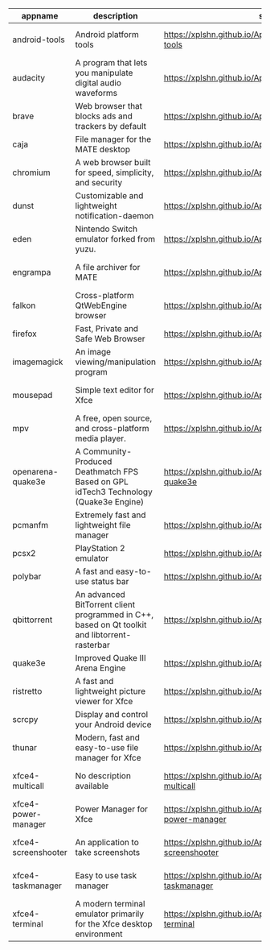 | appname | description | site | download | version |
| ------- | ----------- | ---- | -------- | ------- |
| android-tools | Android platform tools | https://xplshn.github.io/AppBundleHUB#android-tools | https://github.com/xplshn/AppBundleHUB/releases/download/v122-20250627025206/android-tools-27_06_2025-xplshn.dwfs.AppBundle | v122-20250627025206 |
| audacity | A program that lets you manipulate digital audio waveforms | https://xplshn.github.io/AppBundleHUB#audacity | https://github.com/xplshn/AppBundleHUB/releases/download/v122-20250627025206/audacity-27_06_2025-xplshn.dwfs.AppBundle | v122-20250627025206 |
| brave | Web browser that blocks ads and trackers by default | https://xplshn.github.io/AppBundleHUB#brave | https://github.com/xplshn/AppBundleHUB/releases/download/v122-20250627025206/brave-27_06_2025-xplshn.dwfs.AppBundle | v122-20250627025206 |
| caja | File manager for the MATE desktop | https://xplshn.github.io/AppBundleHUB#caja | https://github.com/xplshn/AppBundleHUB/releases/download/v122-20250627025206/caja-27_06_2025-xplshn.dwfs.AppBundle | v122-20250627025206 |
| chromium | A web browser built for speed, simplicity, and security | https://xplshn.github.io/AppBundleHUB#chromium | https://github.com/xplshn/AppBundleHUB/releases/download/v122-20250627025206/chromium-27_06_2025-xplshn.dwfs.AppBundle | v122-20250627025206 |
| dunst | Customizable and lightweight notification-daemon | https://xplshn.github.io/AppBundleHUB#dunst | https://github.com/xplshn/AppBundleHUB/releases/download/v122-20250627025206/dunst-27_06_2025-xplshn.dwfs.AppBundle | v122-20250627025206 |
| eden | Nintendo Switch emulator forked from yuzu. | https://xplshn.github.io/AppBundleHUB#eden | https://github.com/xplshn/AppBundleHUB/releases/download/v122-20250627025206/eden-27_06_2025-xplshn.dwfs.AppBundle | v122-20250627025206 |
| engrampa | A file archiver for MATE | https://xplshn.github.io/AppBundleHUB#engrampa | https://github.com/xplshn/AppBundleHUB/releases/download/v122-20250627025206/engrampa-27_06_2025-xplshn.dwfs.AppBundle | v122-20250627025206 |
| falkon | Cross-platform QtWebEngine browser | https://xplshn.github.io/AppBundleHUB#falkon | https://github.com/xplshn/AppBundleHUB/releases/download/v122-20250627025206/falkon-27_06_2025-xplshn.dwfs.AppBundle | v122-20250627025206 |
| firefox | Fast, Private and Safe Web Browser | https://xplshn.github.io/AppBundleHUB#firefox | https://github.com/xplshn/AppBundleHUB/releases/download/v122-20250627025206/firefox-27_06_2025-xplshn.dwfs.AppBundle | v122-20250627025206 |
| imagemagick | An image viewing/manipulation program | https://xplshn.github.io/AppBundleHUB#imagemagick | https://github.com/xplshn/AppBundleHUB/releases/download/v122-20250627025206/imageMagick-27_06_2025-xplshn.dwfs.AppBundle | v122-20250627025206 |
| mousepad | Simple text editor for Xfce | https://xplshn.github.io/AppBundleHUB#mousepad | https://github.com/xplshn/AppBundleHUB/releases/download/v122-20250627025206/mousepad-27_06_2025-xplshn.dwfs.AppBundle | v122-20250627025206 |
| mpv | A free, open source, and cross-platform media player. | https://xplshn.github.io/AppBundleHUB#mpv | https://github.com/xplshn/AppBundleHUB/releases/download/v122-20250627025206/mpv-27_06_2025-xplshn.dwfs.AppBundle | v122-20250627025206 |
| openarena-quake3e | A Community-Produced Deathmatch FPS Based on GPL idTech3 Technology (Quake3e Engine) | https://xplshn.github.io/AppBundleHUB#openarena-quake3e | https://github.com/xplshn/AppBundleHUB/releases/download/v122-20250627025206/openarena-quake3e.dwfs.AppBundle | v122-20250627025206 |
| pcmanfm | Extremely fast and lightweight file manager | https://xplshn.github.io/AppBundleHUB#pcmanfm | https://github.com/xplshn/AppBundleHUB/releases/download/v122-20250627025206/pcmanfm-27_06_2025-xplshn.dwfs.AppBundle | v122-20250627025206 |
| pcsx2 | PlayStation 2 emulator | https://xplshn.github.io/AppBundleHUB#pcsx2 | https://github.com/xplshn/AppBundleHUB/releases/download/v122-20250627025206/pcsx2-27_06_2025-xplshn.dwfs.AppBundle | v122-20250627025206 |
| polybar | A fast and easy-to-use status bar | https://xplshn.github.io/AppBundleHUB#polybar | https://github.com/xplshn/AppBundleHUB/releases/download/v122-20250627025206/polybar-27_06_2025-xplshn.dwfs.AppBundle | v122-20250627025206 |
| qbittorrent | An advanced BitTorrent client programmed in C++, based on Qt toolkit and libtorrent-rasterbar | https://xplshn.github.io/AppBundleHUB#qbittorrent | https://github.com/xplshn/AppBundleHUB/releases/download/v122-20250627025206/qbittorrent-27_06_2025-xplshn.dwfs.AppBundle | v122-20250627025206 |
| quake3e | Improved Quake III Arena Engine | https://xplshn.github.io/AppBundleHUB#quake3e | https://github.com/xplshn/AppBundleHUB/releases/download/v122-20250627025206/quake3e.dwfs.AppBundle | v122-20250627025206 |
| ristretto | A fast and lightweight picture viewer for Xfce | https://xplshn.github.io/AppBundleHUB#ristretto | https://github.com/xplshn/AppBundleHUB/releases/download/v122-20250627025206/ristretto-27_06_2025-xplshn.dwfs.AppBundle | v122-20250627025206 |
| scrcpy | Display and control your Android device | https://xplshn.github.io/AppBundleHUB#scrcpy | https://github.com/xplshn/AppBundleHUB/releases/download/v122-20250627025206/scrcpy-27_06_2025-xplshn.dwfs.AppBundle | v122-20250627025206 |
| thunar | Modern, fast and easy-to-use file manager for Xfce | https://xplshn.github.io/AppBundleHUB#thunar | https://github.com/xplshn/AppBundleHUB/releases/download/v122-20250627025206/thunar-27_06_2025-xplshn.dwfs.AppBundle | v122-20250627025206 |
| xfce4-multicall | No description available | https://xplshn.github.io/AppBundleHUB#xfce4-multicall | https://github.com/xplshn/AppBundleHUB/releases/download/v122-20250627025206/xfce4-multicall-27_06_2025-xplshn.dwfs.AppBundle | v122-20250627025206 |
| xfce4-power-manager | Power Manager for Xfce | https://xplshn.github.io/AppBundleHUB#xfce4-power-manager | https://github.com/xplshn/AppBundleHUB/releases/download/v122-20250627025206/xfce4-power-manager-27_06_2025-xplshn.dwfs.AppBundle | v122-20250627025206 |
| xfce4-screenshooter | An application to take screenshots | https://xplshn.github.io/AppBundleHUB#xfce4-screenshooter | https://github.com/xplshn/AppBundleHUB/releases/download/v122-20250627025206/xfce4-screenshooter-27_06_2025-xplshn.dwfs.AppBundle | v122-20250627025206 |
| xfce4-taskmanager | Easy to use task manager | https://xplshn.github.io/AppBundleHUB#xfce4-taskmanager | https://github.com/xplshn/AppBundleHUB/releases/download/v122-20250627025206/xfce4-taskmanager-27_06_2025-xplshn.dwfs.AppBundle | v122-20250627025206 |
| xfce4-terminal | A modern terminal emulator primarily for the Xfce desktop environment | https://xplshn.github.io/AppBundleHUB#xfce4-terminal | https://github.com/xplshn/AppBundleHUB/releases/download/v122-20250627025206/xfce4-terminal-27_06_2025-xplshn.dwfs.AppBundle | v122-20250627025206 |
